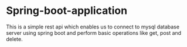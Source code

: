 # Spring-boot-application

This is a simple rest api which enables us to connect to mysql database server using spring boot and perform basic operations like get, post and delete.
